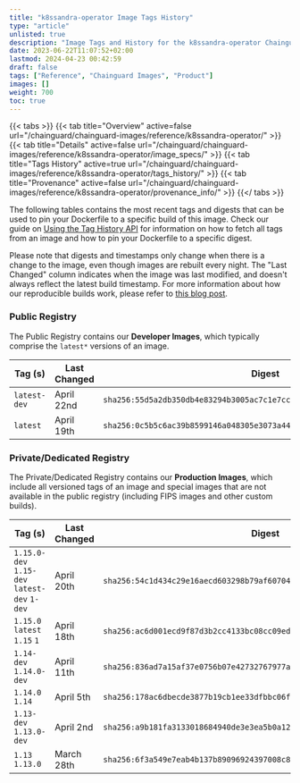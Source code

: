 ```yaml
---
title: "k8ssandra-operator Image Tags History"
type: "article"
unlisted: true
description: "Image Tags and History for the k8ssandra-operator Chainguard Image"
date: 2023-06-22T11:07:52+02:00
lastmod: 2024-04-23 00:42:59
draft: false
tags: ["Reference", "Chainguard Images", "Product"]
images: []
weight: 700
toc: true
---
```


{{< tabs >}}
{{< tab title="Overview" active=false url="/chainguard/chainguard-images/reference/k8ssandra-operator/" >}}
{{< tab title="Details" active=false url="/chainguard/chainguard-images/reference/k8ssandra-operator/image_specs/" >}}
{{< tab title="Tags History" active=true url="/chainguard/chainguard-images/reference/k8ssandra-operator/tags_history/" >}}
{{< tab title="Provenance" active=false url="/chainguard/chainguard-images/reference/k8ssandra-operator/provenance_info/" >}}
{{</ tabs >}}

The following tables contains the most recent tags and digests that can be used to pin your Dockerfile to a specific build of this image. Check our guide on [Using the Tag History API](/chainguard/chainguard-images/using-the-tag-history-api/) for information on how to fetch all tags from an image and how to pin your Dockerfile to a specific digest.

Please note that digests and timestamps only change when there is a change to the image, even though images are rebuilt every night. The "Last Changed" column indicates when the image was last modified, and doesn't always reflect the latest build timestamp. For more information about how our reproducible builds work, please refer to [this blog post](https://www.chainguard.dev/unchained/reproducing-chainguards-reproducible-image-builds).

### Public Registry
The Public Registry contains our **Developer Images**, which typically comprise the `latest*` versions of an image.

| Tag (s)       | Last Changed | Digest                                                                    |
|---------------|--------------|---------------------------------------------------------------------------|
|  `latest-dev` | April 22nd   | `sha256:55d5a2db350db4e83294b3005ac7c1e7cc18210332486cdf29d78e70b6ff0de4` |
|  `latest`     | April 19th   | `sha256:0c5b5c6ac39b8599146a048305e3073a442e381c5180e3562d839ed34280f0cc` |


### Private/Dedicated Registry
The Private/Dedicated Registry contains our **Production Images**, which include all versioned tags of an image and special images that are not available in the public registry (including FIPS images and other custom builds).

| Tag (s)                                       | Last Changed | Digest                                                                    |
|-----------------------------------------------|--------------|---------------------------------------------------------------------------|
|  `1.15.0-dev` `1.15-dev` `latest-dev` `1-dev` | April 20th   | `sha256:54c1d434c29e16aecd603298b79af60704479363ae72baf8c7dcba6c64d0c25e` |
|  `1.15.0` `latest` `1.15` `1`                 | April 18th   | `sha256:ac6d001ecd9f87d3b2cc4133bc08cc09edb598400856cc49f516c48193a5c871` |
|  `1.14-dev` `1.14.0-dev`                      | April 11th   | `sha256:836ad7a15af37e0756b07e42732767977a64a8bacb5ce9d85558947d3a873553` |
|  `1.14.0` `1.14`                              | April 5th    | `sha256:178ac6dbecde3877b19cb1ee33dfbbc06ffcfeb1e03faba379ebd60d3d5a4068` |
|  `1.13-dev` `1.13.0-dev`                      | April 2nd    | `sha256:a9b181fa3133018684940de3e3ea5b0a128538d0cb9e3383940e49a3b2d5e4e3` |
|  `1.13` `1.13.0`                              | March 28th   | `sha256:6f3a549e7eab4b137b89096924397008c877673d0b1097586c33015f4e51515c` |

